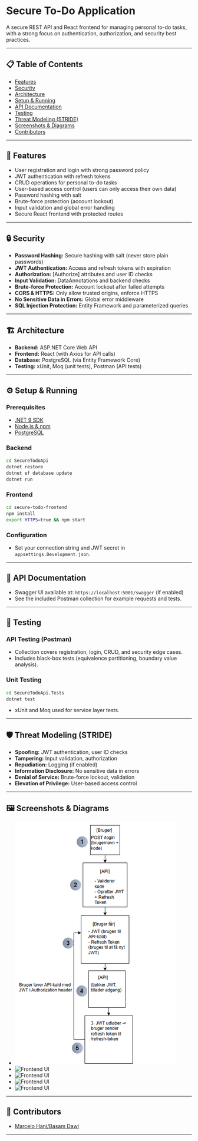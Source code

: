 # Secure To-Do Application

A secure REST API and React frontend for managing personal to-do tasks, with a strong focus on authentication, authorization, and security best practices.

---

## 📋 Table of Contents

- [Features](#features)
- [Security](#security)
- [Architecture](#architecture)
- [Setup & Running](#setup--running)
- [API Documentation](#api-documentation)
- [Testing](#testing)
- [Threat Modeling (STRIDE)](#threat-modeling-stride)
- [Screenshots & Diagrams](#screenshots--diagrams)
- [Contributors](#contributors)

---

## 🚀 Features

- User registration and login with strong password policy
- JWT authentication with refresh tokens
- CRUD operations for personal to-do tasks
- User-based access control (users can only access their own data)
- Password hashing with salt
- Brute-force protection (account lockout)
- Input validation and global error handling
- Secure React frontend with protected routes

---

## 🔒 Security

- **Password Hashing:** Secure hashing with salt (never store plain passwords)
- **JWT Authentication:** Access and refresh tokens with expiration
- **Authorization:** [Authorize] attributes and user ID checks
- **Input Validation:** DataAnnotations and backend checks
- **Brute-force Protection:** Account lockout after failed attempts
- **CORS & HTTPS:** Only allow trusted origins, enforce HTTPS
- **No Sensitive Data in Errors:** Global error middleware
- **SQL Injection Protection:** Entity Framework and parameterized queries

---

## 🏗️ Architecture

- **Backend:** ASP.NET Core Web API
- **Frontend:** React (with Axios for API calls)
- **Database:** PostgreSQL (via Entity Framework Core)
- **Testing:** xUnit, Moq (unit tests), Postman (API tests)

---

## ⚙️ Setup & Running

### Prerequisites

- [.NET 9 SDK](https://dotnet.microsoft.com/download)
- [Node.js & npm](https://nodejs.org/)
- [PostgreSQL](https://www.postgresql.org/download/)

### Backend

```sh
cd SecureTodoApi
dotnet restore
dotnet ef database update   
dotnet run
```

### Frontend

```sh
cd secure-todo-frontend
npm install
export HTTPS=true && npm start
```

### Configuration

- Set your connection string and JWT secret in `appsettings.Development.json`.

---

## 📖 API Documentation

- Swagger UI available at: `https://localhost:5001/swagger` (if enabled)
- See the included Postman collection for example requests and tests.

---

## 🧪 Testing

### API Testing (Postman)

- Collection covers registration, login, CRUD, and security edge cases.
- Includes black-box tests (equivalence partitioning, boundary value analysis).

### Unit Testing

```sh
cd SecureTodoApi.Tests
dotnet test
```
- xUnit and Moq used for service layer tests.

---

## 🛡️ Threat Modeling (STRIDE)

- **Spoofing:** JWT authentication, user ID checks
- **Tampering:** Input validation, authorization
- **Repudiation:** Logging (if enabled)
- **Information Disclosure:** No sensitive data in errors
- **Denial of Service:** Brute-force lockout, validation
- **Elevation of Privilege:** User-based access control

---

## 🖼️ Screenshots & Diagrams

- ![Token Flow Diagram](docs/token-flow.png)
- ![Frontend UI](docs/frontend-ui.png)
- ![Frontend UI](docs/frontend1-ui.png)
- ![Frontend UI](docs/frontend2-ui.png)
- ![Frontend UI](docs/frontend3-ui.png)

---

## 👤 Contributors

- [Marcelo Hani/Basam Dawi](https://github.com/Bigdeal99/to-do-applikation)

---


